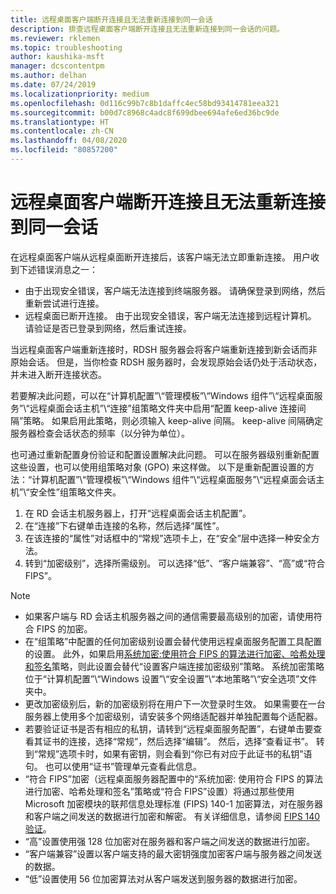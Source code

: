 ```yaml
---
title: 远程桌面客户端断开连接且无法重新连接到同一会话
description: 排查远程桌面客户端断开连接且无法重新连接到同一会话的问题。
ms.reviewer: rklemen
ms.topic: troubleshooting
author: kaushika-msft
manager: dcscontentpm
ms.author: delhan
ms.date: 07/24/2019
ms.localizationpriority: medium
ms.openlocfilehash: 0d116c99b7c8b1daffc4ec58bd93414781eea321
ms.sourcegitcommit: b00d7c8968c4adc8f699dbee694afe6ed36bc9de
ms.translationtype: HT
ms.contentlocale: zh-CN
ms.lasthandoff: 04/08/2020
ms.locfileid: "80857200"
---
```

# <a name="remote-desktop-client-disconnects-and-cant-reconnect-to-the-same-session"></a>远程桌面客户端断开连接且无法重新连接到同一会话

在远程桌面客户端从远程桌面断开连接后，该客户端无法立即重新连接。 用户收到下述错误消息之一：

  - 由于出现安全错误，客户端无法连接到终端服务器。 请确保登录到网络，然后重新尝试进行连接。
  - 远程桌面已断开连接。 由于出现安全错误，客户端无法连接到远程计算机。 请验证是否已登录到网络，然后重试连接。

当远程桌面客户端重新连接时，RDSH 服务器会将客户端重新连接到新会话而非原始会话。 但是，当你检查 RDSH 服务器时，会发现原始会话仍处于活动状态，并未进入断开连接状态。

若要解决此问题，可以在“计算机配置”\\“管理模板”\\“Windows 组件”\\“远程桌面服务”\\“远程桌面会话主机”\\“连接”组策略文件夹中启用“配置 keep-alive 连接间隔”策略。   如果启用此策略，则必须输入 keep-alive 间隔。 keep-alive 间隔确定服务器检查会话状态的频率（以分钟为单位）。

也可通过重新配置身份验证和配置设置解决此问题。 可以在服务器级别重新配置这些设置，也可以使用组策略对象 (GPO) 来这样做。 以下是重新配置设置的方法：“计算机配置”\\“管理模板”\\“Windows 组件”\\“远程桌面服务”\\“远程桌面会话主机”\\“安全性”组策略文件夹。 

1. 在 RD 会话主机服务器上，打开“远程桌面会话主机配置”。 
2. 在“连接”下右键单击连接的名称，然后选择“属性”。  
3. 在该连接的“属性”对话框中的“常规”选项卡上，在“安全”层中选择一种安全方法。   
4. 转到“加密级别”，选择所需级别。  可以选择“低”、“客户端兼容”、“高”或“符合 FIPS”。    

> [!NOTE]  
>  - 如果客户端与 RD 会话主机服务器之间的通信需要最高级别的加密，请使用符合 FIPS 的加密。
>  - 在“组策略”中配置的任何加密级别设置会替代使用远程桌面服务配置工具配置的设置。 此外，如果启用[系统加密:使用符合 FIPS 的算法进行加密、哈希处理和签名](https://docs.microsoft.com/windows/security/threat-protection/security-policy-settings/system-cryptography-use-fips-compliant-algorithms-for-encryption-hashing-and-signing)策略，则此设置会替代“设置客户端连接加密级别”策略。  系统加密策略位于“计算机配置”\\“Windows 设置”\\“安全设置”\\“本地策略”\\“安全选项”文件夹中。 
>  - 更改加密级别后，新的加密级别将在用户下一次登录时生效。 如果需要在一台服务器上使用多个加密级别，请安装多个网络适配器并单独配置每个适配器。
>  - 若要验证证书是否有相应的私钥，请转到“远程桌面服务配置”，右键单击要查看其证书的连接，选择“常规”，然后选择“编辑”。   然后，选择“查看证书”。  转到“常规”选项卡时，如果有密钥，则会看到“你已有对应于此证书的私钥”语句。  也可以使用“证书”管理单元查看此信息。
>  - “符合 FIPS”加密（远程桌面服务器配置中的“系统加密:  使用符合 FIPS 的算法进行加密、哈希处理和签名”策略或“符合 FIPS”设置）将通过那些使用 Microsoft 加密模块的联邦信息处理标准 (FIPS) 140-1 加密算法，对在服务器和客户端之间发送的数据进行加密和解密。  有关详细信息，请参阅 [FIPS 140 验证](https://docs.microsoft.com/windows/security/threat-protection/fips-140-validation)。
>  - “高”设置使用强 128 位加密对在服务器和客户端之间发送的数据进行加密。 
>  - “客户端兼容”设置以客户端支持的最大密钥强度加密客户端与服务器之间发送的数据。 
>  - “低”设置使用 56 位加密算法对从客户端发送到服务器的数据进行加密。 
